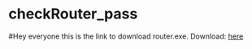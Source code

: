 # checkRouter_pass
#Hey everyone this is the link to download router.exe.
Download: [here](https://github.com/laasri-Mohamed/checkRouter_pass/releases/download/untagged-e793baef312f5c5d6327/router.exe)
